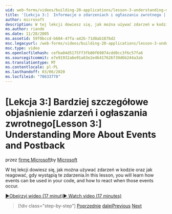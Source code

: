 ```yaml
---
uid: web-forms/videos/building-20-applications/lesson-3-understanding-more-about-events-and-postback
title: '[Lekcja 3:]  Informacje o zdarzeniach i ogłaszaniu zwrotnego | Microsoft Docs'
author: microsoft
description: W tej lekcji dowiesz się, jak można używać zdarzeń w kodzie oraz jak reagować, gdy wystąpią te zdarzenia.
ms.author: riande
ms.date: 11/28/2005
ms.assetid: 59f0bccd-b604-47fa-a42b-71d8ab187bd2
msc.legacyurl: /web-forms/videos/building-20-applications/lesson-3-understanding-more-about-events-and-postback
msc.type: video
ms.openlocfilehash: cefba04d5175ff3fb80f69074cdd0cc3f6c57fa6
ms.sourcegitcommit: e7e91932a6e91a63e2e46417626f39d6b244a3ab
ms.translationtype: MT
ms.contentlocale: pl-PL
ms.lasthandoff: 03/06/2020
ms.locfileid: "78633778"
---
```

# <a name="lesson-3--understanding-more-about-events-and-postback"></a><span data-ttu-id="83858-103">[Lekcja 3:] Bardziej szczegółowe objaśnienie zdarzeń i ogłaszania zwrotnego</span><span class="sxs-lookup"><span data-stu-id="83858-103">[Lesson 3:]  Understanding More About Events and Postback</span></span>

<span data-ttu-id="83858-104">przez [firmę Microsoft](https://github.com/microsoft)</span><span class="sxs-lookup"><span data-stu-id="83858-104">by [Microsoft](https://github.com/microsoft)</span></span>

<span data-ttu-id="83858-105">W tej lekcji dowiesz się, jak można używać zdarzeń w kodzie oraz jak reagować, gdy wystąpią te zdarzenia.</span><span class="sxs-lookup"><span data-stu-id="83858-105">In this lesson, you will learn how events can be used in your code, and how to react when those events occur.</span></span>

[<span data-ttu-id="83858-106">&#9654;Obejrzyj wideo (17 minut)</span><span class="sxs-lookup"><span data-stu-id="83858-106">&#9654; Watch video (17 minutes)</span></span>](https://channel9.msdn.com/Blogs/ASP-NET-Site-Videos/lesson-3-understanding-more-about-events-and-postback)

> [!div class="step-by-step"]
> <span data-ttu-id="83858-107">[Poprzednie](lesson-2-creating-a-web-forms-user-interface.md)
> [dalej](lesson-4-understanding-web-application-state.md)</span><span class="sxs-lookup"><span data-stu-id="83858-107">[Previous](lesson-2-creating-a-web-forms-user-interface.md)
[Next](lesson-4-understanding-web-application-state.md)</span></span>
